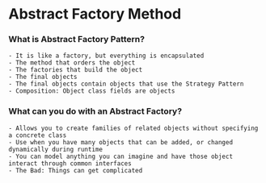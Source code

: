 # Abstract Factory Method
### What is Abstract Factory Pattern?
    - It is like a factory, but everything is encapsulated
    - The method that orders the object
    - The factories that build the object
    - The final objects
    - The final objects contain objects that use the Strategy Pattern
    - Composition: Object class fields are objects 
### What can you do with an Abstract Factory?
    - Allows you to create families of related objects without specifying a concrete class
    - Use when you have many objects that can be added, or changed dynamically during runtime
    - You can model anything you can imagine and have those object interact through common interfaces
    - The Bad: Things can get complicated